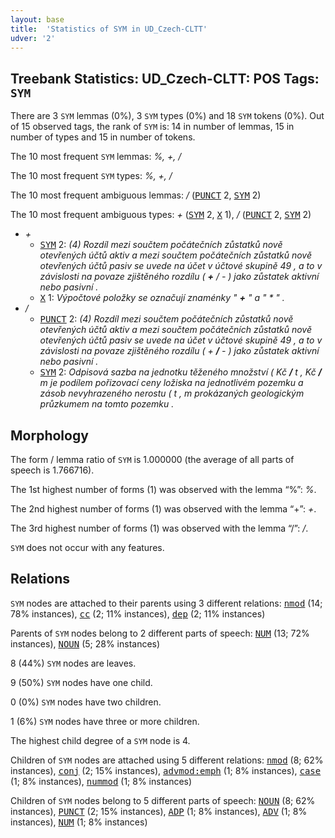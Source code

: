 ```yaml
---
layout: base
title:  'Statistics of SYM in UD_Czech-CLTT'
udver: '2'
---
```


## Treebank Statistics: UD_Czech-CLTT: POS Tags: `SYM`

There are 3 `SYM` lemmas (0%), 3 `SYM` types (0%) and 18 `SYM` tokens (0%).
Out of 15 observed tags, the rank of `SYM` is: 14 in number of lemmas, 15 in number of types and 15 in number of tokens.

The 10 most frequent `SYM` lemmas: <em>%, +, /</em>

The 10 most frequent `SYM` types:  <em>%, +, /</em>

The 10 most frequent ambiguous lemmas: <em>/</em> (<tt><a href="cs_cltt-pos-PUNCT.html">PUNCT</a></tt> 2, <tt><a href="cs_cltt-pos-SYM.html">SYM</a></tt> 2)

The 10 most frequent ambiguous types:  <em>+</em> (<tt><a href="cs_cltt-pos-SYM.html">SYM</a></tt> 2, <tt><a href="cs_cltt-pos-X.html">X</a></tt> 1), <em>/</em> (<tt><a href="cs_cltt-pos-PUNCT.html">PUNCT</a></tt> 2, <tt><a href="cs_cltt-pos-SYM.html">SYM</a></tt> 2)


* <em>+</em>
  * <tt><a href="cs_cltt-pos-SYM.html">SYM</a></tt> 2: <em>(4) Rozdíl mezi součtem počátečních zůstatků nově otevřených účtů aktiv a mezi součtem počátečních zůstatků nově otevřených účtů pasiv se uvede na účet v účtové skupině 49 , a to v závislosti na povaze zjištěného rozdílu ( <b>+</b> / - ) jako zůstatek aktivní nebo pasivní .</em>
  * <tt><a href="cs_cltt-pos-X.html">X</a></tt> 1: <em>Výpočtové položky se označují znaménky " <b>+</b> " a " * " .</em>
* <em>/</em>
  * <tt><a href="cs_cltt-pos-PUNCT.html">PUNCT</a></tt> 2: <em>(4) Rozdíl mezi součtem počátečních zůstatků nově otevřených účtů aktiv a mezi součtem počátečních zůstatků nově otevřených účtů pasiv se uvede na účet v účtové skupině 49 , a to v závislosti na povaze zjištěného rozdílu ( + <b>/</b> - ) jako zůstatek aktivní nebo pasivní .</em>
  * <tt><a href="cs_cltt-pos-SYM.html">SYM</a></tt> 2: <em>Odpisová sazba na jednotku těženého množství ( Kč <b>/</b> t , Kč <b>/</b> m je podílem pořizovací ceny ložiska na jednotlivém pozemku a zásob nevyhrazeného nerostu ( t , m prokázaných geologickým průzkumem na tomto pozemku .</em>

## Morphology

The form / lemma ratio of `SYM` is 1.000000 (the average of all parts of speech is 1.766716).

The 1st highest number of forms (1) was observed with the lemma “%”: <em>%</em>.

The 2nd highest number of forms (1) was observed with the lemma “+”: <em>+</em>.

The 3rd highest number of forms (1) was observed with the lemma “/”: <em>/</em>.

`SYM` does not occur with any features.


## Relations

`SYM` nodes are attached to their parents using 3 different relations: <tt><a href="cs_cltt-dep-nmod.html">nmod</a></tt> (14; 78% instances), <tt><a href="cs_cltt-dep-cc.html">cc</a></tt> (2; 11% instances), <tt><a href="cs_cltt-dep-dep.html">dep</a></tt> (2; 11% instances)

Parents of `SYM` nodes belong to 2 different parts of speech: <tt><a href="cs_cltt-pos-NUM.html">NUM</a></tt> (13; 72% instances), <tt><a href="cs_cltt-pos-NOUN.html">NOUN</a></tt> (5; 28% instances)

8 (44%) `SYM` nodes are leaves.

9 (50%) `SYM` nodes have one child.

0 (0%) `SYM` nodes have two children.

1 (6%) `SYM` nodes have three or more children.

The highest child degree of a `SYM` node is 4.

Children of `SYM` nodes are attached using 5 different relations: <tt><a href="cs_cltt-dep-nmod.html">nmod</a></tt> (8; 62% instances), <tt><a href="cs_cltt-dep-conj.html">conj</a></tt> (2; 15% instances), <tt><a href="cs_cltt-dep-advmod-emph.html">advmod:emph</a></tt> (1; 8% instances), <tt><a href="cs_cltt-dep-case.html">case</a></tt> (1; 8% instances), <tt><a href="cs_cltt-dep-nummod.html">nummod</a></tt> (1; 8% instances)

Children of `SYM` nodes belong to 5 different parts of speech: <tt><a href="cs_cltt-pos-NOUN.html">NOUN</a></tt> (8; 62% instances), <tt><a href="cs_cltt-pos-PUNCT.html">PUNCT</a></tt> (2; 15% instances), <tt><a href="cs_cltt-pos-ADP.html">ADP</a></tt> (1; 8% instances), <tt><a href="cs_cltt-pos-ADV.html">ADV</a></tt> (1; 8% instances), <tt><a href="cs_cltt-pos-NUM.html">NUM</a></tt> (1; 8% instances)

